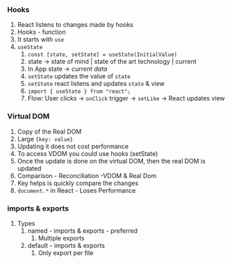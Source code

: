 ### Hooks

1. React listens to changes made by hooks
2. Hooks - function
3. It starts with `use`
4. `useState`
   1. `const [state, setState] = useState(InitialValue)`
   2. state -> state of mind | state of the art technology | current
   3. In App state -> _current data_
   4. `setState` updates the value of `state`
   5. `setState` react listens and updates `state` & view
   6. `import { useState } from "react";`
   7. Flow: User clicks -> `onClick` trigger -> `setLike` -> React updates view

### Virtual DOM

1. Copy of the Real DOM
2. Large `{key: value}`
3. Updating it does not cost performance
4. To access VDOM you could use hooks (setState)
5. Once the update is done on the virtual DOM, then the real DOM is updated
6. Comparison - Reconciliation -VDOM & Real Dom
7. Key helps is quickly compare the changes
8. `document.*` in React - Loses Performance

### imports & exports

1. Types
   1. named - imports & exports - preferred
      1. Multiple exports
   2. default - imports & exports
      1. Only export per file